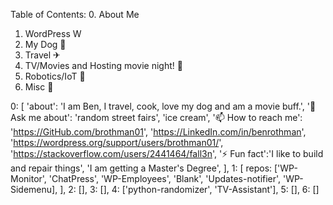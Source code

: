 Table of Contents:
0. About Me
1. WordPress W
2. My Dog 🐶
3. Travel ✈
4. TV/Movies and Hosting movie night! 🎥
5. Robotics/IoT 🤖
6. Misc 💾

0: [
'about': 'I am Ben, I travel, cook, love my dog and am a movie buff.',
    '💬 Ask me about': 'random street fairs', 'ice cream',
    '📫 How to reach me': 'https://GitHub.com/brothman01', 'https://LinkedIn.com/in/benrothman', 'https://wordpress.org/support/users/brothman01/',
    'https://stackoverflow.com/users/2441464/fall3n',
    '⚡ Fun fact':'I like to build and repair things', 'I am getting a Master's Degree',
 ],
1: [
    repos: ['WP-Monitor', 'ChatPress', 'WP-Employees', 'Blank', 'Updates-notifier', 'WP-Sidemenu],
   ],
2: [],
3: [],
4: ['python-randomizer', 'TV-Assistant'],
5: [], 
6: []
